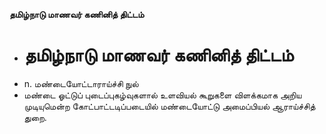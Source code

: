 **தமிழ்நாடு மாணவர் கணினித் திட்டம்**
- # தமிழ்நாடு மாணவர் கணினித் திட்டம்
- n. மண்டையோட்டாராய்ச்சி நுல்
- மண்டை ஓட்டுப் புடைப்புகழ்வுகளால் உளவியல் கூறுகளை விளக்கமாக அறிய முடியுமென்ற கோட்பாட்டடிப்படையில் மண்டையோட்டு அமைப்பியல் ஆராய்ச்சித் துறை.

